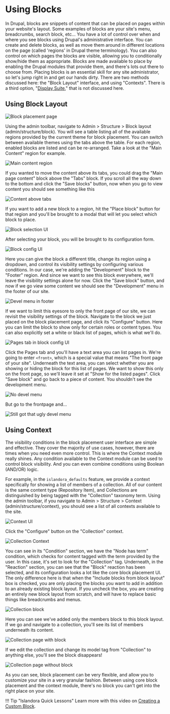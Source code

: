 # Using Blocks

In Drupal, blocks are snippets of content that can be placed on pages within your website's layout. Some examples of blocks
are your site's menu, breadcrumbs, search block, etc...  You have a lot of control over when and where you see blocks using
Drupal's administrative interface.   You can create and delete blocks, as well as move them around in different locations 
on the page (called 'regions' in Drupal theme terminology).  You can also control on which pages the blocks are visible,
allowing you to conditionally show/hide them as appropriate.  Blocks are made available to place by enabling the Drupal
modules that provide them, and there's lots out there to choose from.  Placing blocks is an essential skill for any site
administrator, so let's jump right in and get our hands dirty. There are two methods discussed here: the "Block Layout" 
interface, and using "Contexts". There is a third option, "[Display Suite](https://www.drupal.org/project/ds)," that is 
not discussed here. 

## Using Block Layout

![Block placement page](../assets/blocks_placement_page.png)

Using the admin toolbar, navigate to Admin > Structure > Block layout (admin/structure/block).  You will see a table listing
all of the available regions provided by the current theme for block placement.  You can switch between available themes
using the tabs above the table.  For each region, enabled blocks are listed and can be re-arranged.  Take a look at the 
"Main Content" region for example.

![Main content region](../assets/blocks_main_content_region.png)

If you wanted to move the content above its tabs, you could drag the "Main page content" block above the "Tabs" block.
If you scroll all the way down to the bottom and click the "Save blocks" button, now when you go to view content you
should see something like this

![Content above tabs](../assets/blocks_content_above_tabs.png)

If you want to add a new block to a region, hit the "Place block" button for that region and you'll be brought to a modal
that will let you select which block to place.

![Block selection UI](../assets/blocks_selection_ui.png)

After selecting your block, you will be brought to its configuration form.

![Block config UI](../assets/blocks_config_ui.png)

Here you can give the block a different title, change its region using a dropdown, and control its visibility settings by
configuring various conditions. In our case, we're adding the "Development" block to the "Footer" region. And since we want
to see this block everywhere, we'll leave the visibility settings alone for now.  Click the "Save block" button, and now if
we go view some content we should see the "Development" menu in the footer of our site.

![Devel menu in footer](../assets/blocks_devel_menu_in_footer.png)

If we want to limit this eyesore to only the front page of our site, we can revisit the visibility settings of the block.
Navigate to the block we just placed on the block placement page, and click its "Configure" button.  Here you can limit
the block to show only for certain roles or content types.  You can also explicitly set a white or black list of pages,
which is what we'll do.

![Pages tab in block config UI](../assets/blocks_pages_tab_in_block_config_ui.png)

Click the Pages tab and you'll have a text area you can list pages in.  We're going to enter
`<front>`, which is a special value that means "The front page of your site".  Underneath the text area, you can select
whether you are showing or hiding the block for this list of pages.  We want to show this only on the front page, so we'll
leave it set at "Show for the listed pages".  Click "Save block" and go back to a piece of content.  You shouldn't see
the development menu.

![No devel menu](../assets/blocks_no_devel_menu.png)

But go to the frontpage and...

![Still got that ugly devel menu](../assets/blocks_still_got_that_ugly_devel_menu.png)

## Using Context

The visibility conditions in the block placement user interface are simple and effective.  They cover the majority of use cases,
however, there are times when you need even more control.  This is where the Context module really shines. 
Any condition available to the Context module can be used to control block visibility.  And you can even combine conditions
using Boolean (AND/OR) logic.

For example, in the `islandora_defaults` feature, we provide a context specifically for showing a list of members of a collection.
All of our content is the same content type (Repository Item), and Collections are distinguished by being tagged with the
"Collection" taxonomy term.  Using the admin toolbar, if you navigate to Admin > Structure > Context (admin/structure/context),
you should see a list of all contexts available to the site.

![Context UI](../assets/blocks_context_ui.png)

Click the "Configure" button on the "Collection" context.

![Collection Context](../assets/blocks_collection_context.png)

You can see in its "Condition" section, we have the "Node has term" condition, which checks for content tagged with the
term provided by the user.  In this case, it's set to look for the "Collection" tag.  Underneath, in the "Reaction" section,
you can see that the "Block" reaction has been selected, and its configuration looks a lot like the core block placement
UI.  
The only difference here is that when the "Include blocks from block layout" box is checked, you are only placing the blocks
you want to add in addition to an already existing block layout.  If you uncheck the box, you are creating an entirely new
block layout from scratch, and will have to replace basic things like breadcrumbs and menus.

![Collection block](../assets/blocks_collection_block.png)

Here you can see we've added only the members block to this block layout.  If we go and navigate to a collection, you'll
see its list of members underneath its content.

![Collection page with block](../assets/blocks_collection_page_with_block.png)

If we edit the collection and change its model tag from "Collection" to anything else, you'll see the block disappears!

![Collection page without block](../assets/blocks_collection_page_without_block.png)

As you can see, block placement can be very flexible, and allow you to customize your site in a very granular fashion.
Between using core block placement and the context module, there's no block you can't get into the right place on your site.

!!! Tip "Islandora Quick Lessons"
    Learn more with this video on [Creating a Custom Block](https://youtu.be/4VUI9pOXpzE).
